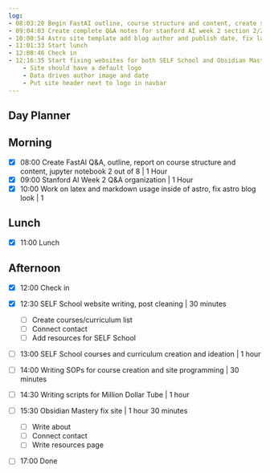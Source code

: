 ```yaml
---
log:
- 08:03:20 Begin FastAI outline, course structure and content, create short Q&A of notebook 2/8
- 09:04:03 Create complete Q&A notes for stanford AI week 2 section 2/2 Multivariate Linear Regression
- 10:00:54 Astro site template add blog author and publish date, fix latex and markdown issue inside of astro
- 11:01:33 Start lunch
- 12:08:46 Check in
- 12:16:35 Start fixing websites for both SELF School and Obsidian Master
	- Site should have a default logo
	- Data driven author image and date
	- Put site header next to logo in navbar
---
```


## Day Planner

## Morning
- [x] 08:00 Create FastAI Q&A, outline, report on course structure and content, jupyter notebook 2 out of 8 | 1 Hour
- [x] 09:00 Stanford AI Week 2 Q&A organization | 1 Hour
- [x] 10:00 Work on latex and markdown usage inside of astro, fix astro blog look | 1
## Lunch
- [x] 11:00 Lunch

## Afternoon
- [x] 12:00 Check in
- [x] 12:30 SELF School website writing, post cleaning | 30 minutes
	- [ ] Create courses/curriculum list
	- [ ] Connect contact
	- [ ] Add resources for SELF School
- [ ] 13:00 SELF School courses and curriculum creation and ideation | 1 hour
- [ ] 14:00 Writing SOPs for course creation and site programming | 30 minutes
- [ ] 14:30 Writing scripts for Million Dollar Tube | 1 hour
- [ ] 15:30 Obsidian Mastery fix site | 1 hour 30 minutes
	- [ ] Write about
	- [ ] Connect contact
	- [ ] Write resources page
- [ ] 17:00 Done

